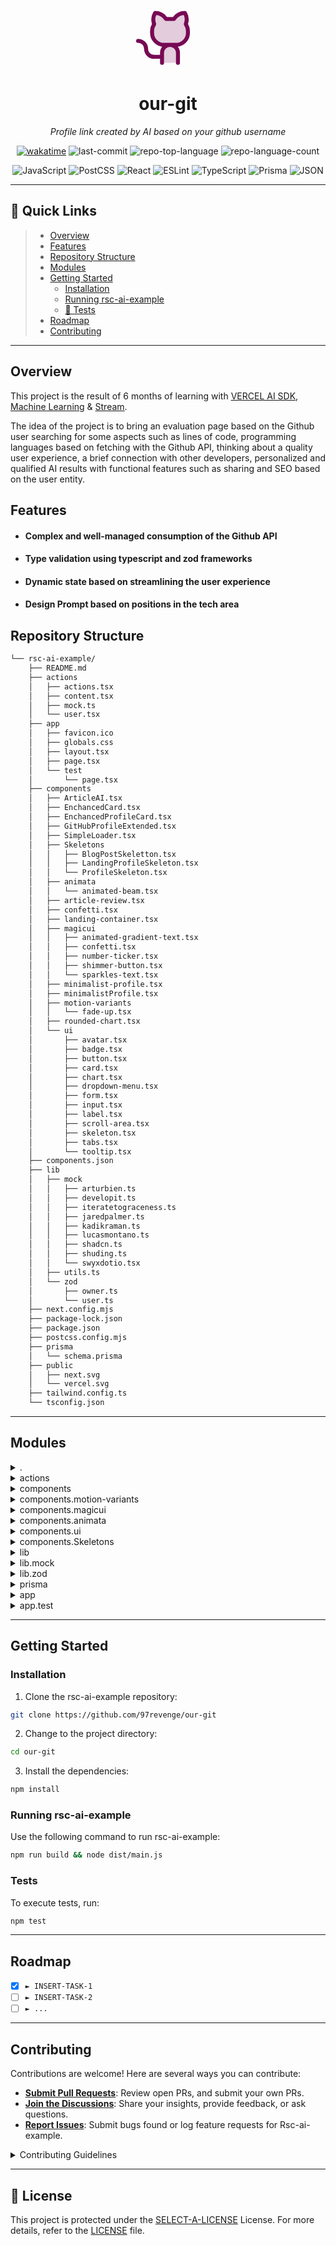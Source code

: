 <p align="center">
<svg xmlns="http://www.w3.org/2000/svg" width="102" height="102" viewBox="0 0 256 256"><g fill="#770954"><path d="M208 104v8a48 48 0 0 1-48 48h-24a32 32 0 0 1 32 32v40h-64v-40a32 32 0 0 1 32-32h-24a48 48 0 0 1-48-48v-8a49.3 49.3 0 0 1 8.51-27.3A51.92 51.92 0 0 1 76 32a52 52 0 0 1 43.83 24h32.34A52 52 0 0 1 196 32a51.92 51.92 0 0 1 3.49 44.7A49.3 49.3 0 0 1 208 104" opacity=".2"/><path d="M208.3 75.68A59.74 59.74 0 0 0 202.93 28a8 8 0 0 0-6.93-4a59.75 59.75 0 0 0-48 24h-24a59.75 59.75 0 0 0-48-24a8 8 0 0 0-6.93 4a59.78 59.78 0 0 0-5.38 47.68A58.14 58.14 0 0 0 56 104v8a56.06 56.06 0 0 0 48.44 55.47A39.8 39.8 0 0 0 96 192v8H72a24 24 0 0 1-24-24a40 40 0 0 0-40-40a8 8 0 0 0 0 16a24 24 0 0 1 24 24a40 40 0 0 0 40 40h24v16a8 8 0 0 0 16 0v-40a24 24 0 0 1 48 0v40a8 8 0 0 0 16 0v-40a39.8 39.8 0 0 0-8.44-24.53A56.06 56.06 0 0 0 216 112v-8a58 58 0 0 0-7.7-28.32M200 112a40 40 0 0 1-40 40h-48a40 40 0 0 1-40-40v-8a41.74 41.74 0 0 1 6.9-22.48a8 8 0 0 0 1.1-7.69a43.8 43.8 0 0 1 .79-33.58a43.88 43.88 0 0 1 32.32 20.06a8 8 0 0 0 6.71 3.69h32.35a8 8 0 0 0 6.74-3.69a43.87 43.87 0 0 1 32.32-20.06a43.8 43.8 0 0 1 .77 33.58a8.09 8.09 0 0 0 1 7.65a41.76 41.76 0 0 1 7 22.52Z"/></g></svg>
</p>
<p align="center">
    <h1 align="center">our-git</h1>
</p>
<p align="center">
    <em><i>Profile link created by AI based on your github username</i></em>
</p>
<p align="center">
	<a href="https://wakatime.com/badge/github/97revenge/our-git"><img src="https://wakatime.com/badge/github/97revenge/our-git.svg" alt="wakatime"></a>
	<img src="https://img.shields.io/github/last-commit/97revenge/rsc-ai-example?style=flat&logo=git&logoColor=white&color=0080ff" alt="last-commit">
	<img src="https://img.shields.io/github/languages/top/97revenge/rsc-ai-example?style=flat&color=0080ff" alt="repo-top-language">
	<img src="https://img.shields.io/github/languages/count/97revenge/rsc-ai-example?style=flat&color=0080ff" alt="repo-language-count">
<p>
<p align="center">
		<em></em>
</p>
<p align="center">
	<img src="https://img.shields.io/badge/JavaScript-F7DF1E.svg?style=flat&logo=JavaScript&logoColor=black" alt="JavaScript">
	<img src="https://img.shields.io/badge/PostCSS-DD3A0A.svg?style=flat&logo=PostCSS&logoColor=white" alt="PostCSS">
	<img src="https://img.shields.io/badge/React-61DAFB.svg?style=flat&logo=React&logoColor=black" alt="React">
	<img src="https://img.shields.io/badge/ESLint-4B32C3.svg?style=flat&logo=ESLint&logoColor=white" alt="ESLint">
	<img src="https://img.shields.io/badge/TypeScript-3178C6.svg?style=flat&logo=TypeScript&logoColor=white" alt="TypeScript">
	<img src="https://img.shields.io/badge/Prisma-2D3748.svg?style=flat&logo=Prisma&logoColor=white" alt="Prisma">
	<img src="https://img.shields.io/badge/JSON-000000.svg?style=flat&logo=JSON&logoColor=white" alt="JSON">
</p>
<hr>

## 🔗 Quick Links

> - [Overview](#-overview)
> - [ Features](#-features)
> - [Repository Structure](#-repository-structure)
> - [Modules](#-modules)
> - [Getting Started](#-getting-started)
>   - [Installation](#️-installation)
>   - [ Running rsc-ai-example](#-running-rsc-ai-example)
>   - [🧪 Tests](#-tests)
> - [ Roadmap](#-project-roadmap)
> - [ Contributing](#-contributing)

---

## Overview

This project is the result of 6 months of learning with [VERCEL AI SDK](https://sdk.vercel.ai/docs/ai-sdk-rsc), [Machine Learning](https://pt.wikipedia.org/wiki/Aprendizado_de_m%C3%A1quina) & [Stream](https://nodejs.org/api/stream.html#stream).

The idea of ​​the project is to bring an evaluation page based on the Github user searching for some aspects such as lines of code, programming languages ​​based on fetching with the Github API, thinking about a quality user experience, a brief connection with other developers, personalized and qualified AI results with functional features such as sharing and SEO based on the user entity.

## Features

- #### Complex and well-managed consumption of the Github API

- #### Type validation using typescript and zod frameworks

- #### Dynamic state based on streamlining the user experience

- #### Design Prompt based on positions in the tech area

## Repository Structure

```sh
└── rsc-ai-example/
    ├── README.md
    ├── actions
    │   ├── actions.tsx
    │   ├── content.tsx
    │   ├── mock.ts
    │   └── user.tsx
    ├── app
    │   ├── favicon.ico
    │   ├── globals.css
    │   ├── layout.tsx
    │   ├── page.tsx
    │   └── test
    │       └── page.tsx
    ├── components
    │   ├── ArticleAI.tsx
    │   ├── EnchancedCard.tsx
    │   ├── EnchancedProfileCard.tsx
    │   ├── GitHubProfileExtended.tsx
    │   ├── SimpleLoader.tsx
    │   ├── Skeletons
    │   │   ├── BlogPostSkeletton.tsx
    │   │   ├── LandingProfileSkeleton.tsx
    │   │   └── ProfileSkeleton.tsx
    │   ├── animata
    │   │   └── animated-beam.tsx
    │   ├── article-review.tsx
    │   ├── confetti.tsx
    │   ├── landing-container.tsx
    │   ├── magicui
    │   │   ├── animated-gradient-text.tsx
    │   │   ├── confetti.tsx
    │   │   ├── number-ticker.tsx
    │   │   ├── shimmer-button.tsx
    │   │   └── sparkles-text.tsx
    │   ├── minimalist-profile.tsx
    │   ├── minimalistProfile.tsx
    │   ├── motion-variants
    │   │   └── fade-up.tsx
    │   ├── rounded-chart.tsx
    │   └── ui
    │       ├── avatar.tsx
    │       ├── badge.tsx
    │       ├── button.tsx
    │       ├── card.tsx
    │       ├── chart.tsx
    │       ├── dropdown-menu.tsx
    │       ├── form.tsx
    │       ├── input.tsx
    │       ├── label.tsx
    │       ├── scroll-area.tsx
    │       ├── skeleton.tsx
    │       ├── tabs.tsx
    │       └── tooltip.tsx
    ├── components.json
    ├── lib
    │   ├── mock
    │   │   ├── arturbien.ts
    │   │   ├── developit.ts
    │   │   ├── iteratetograceness.ts
    │   │   ├── jaredpalmer.ts
    │   │   ├── kadikraman.ts
    │   │   ├── lucasmontano.ts
    │   │   ├── shadcn.ts
    │   │   ├── shuding.ts
    │   │   └── swyxdotio.tsx
    │   ├── utils.ts
    │   └── zod
    │       ├── owner.ts
    │       └── user.ts
    ├── next.config.mjs
    ├── package-lock.json
    ├── package.json
    ├── postcss.config.mjs
    ├── prisma
    │   └── schema.prisma
    ├── public
    │   ├── next.svg
    │   └── vercel.svg
    ├── tailwind.config.ts
    └── tsconfig.json
```

---

## Modules

<details closed><summary>.</summary>

| File                                                                                             | Summary                                                         |
| ------------------------------------------------------------------------------------------------ | --------------------------------------------------------------- |
| [postcss.config.mjs](https://github.com/97revenge/rsc-ai-example/blob/master/postcss.config.mjs) | A tool for transforming CSS with JavaScript                     |
| [tailwind.config.ts](https://github.com/97revenge/rsc-ai-example/blob/master/tailwind.config.ts) | added required classes and prefix in shadcn/magic-ui components |
| [components.json](https://github.com/97revenge/rsc-ai-example/blob/master/components.json)       | shadcn-ui configuration json                                    |
| [tsconfig.json](https://github.com/97revenge/rsc-ai-example/blob/master/tsconfig.json)           | typescript configuration                                        |
| [package.json](https://github.com/97revenge/rsc-ai-example/blob/master/package.json)             | all my dependencies and commands                                |
| [next.config.mjs](https://github.com/97revenge/rsc-ai-example/blob/master/next.config.mjs)       | nextjs 14 configuration                                         |
| []()                                                                                             |                                                                 |

</details>

<details closed><summary>actions</summary>

| File                                                                                       | Summary                                                                                                                                                                                              |
| ------------------------------------------------------------------------------------------ | ---------------------------------------------------------------------------------------------------------------------------------------------------------------------------------------------------- |
| [user.tsx](https://github.com/97revenge/rsc-ai-example/blob/master/actions/user.tsx)       | AI test implementation, based on Tool Calling                                                                                                                                                        |
| [mock.ts](https://github.com/97revenge/rsc-ai-example/blob/master/actions/mock.ts)         | mock information for front end development                                                                                                                                                           |
| [actions.tsx](https://github.com/97revenge/rsc-ai-example/blob/master/actions/actions.tsx) | set of functions that are useful throughout development                                                                                                                                              |
| [content.tsx](https://github.com/97revenge/rsc-ai-example/blob/master/actions/content.tsx) | searches a user's GitHub repositories, analyzes their programming languages, generates a prompt and system from the obtained data, and finally uses an AI model to generate text based on this data. |

</details>

<details closed><summary>components</summary>

| File                                                                                                                      | Summary                 |
| ------------------------------------------------------------------------------------------------------------------------- | ----------------------- |
| [EnchancedProfileCard.tsx](https://github.com/97revenge/rsc-ai-example/blob/master/components/EnchancedProfileCard.tsx)   | lorem ipsum lorem ipsum |
| [SimpleLoader.tsx](https://github.com/97revenge/rsc-ai-example/blob/master/components/SimpleLoader.tsx)                   | lorem ipsum lorem ipsum |
| [EnchancedCard.tsx](https://github.com/97revenge/rsc-ai-example/blob/master/components/EnchancedCard.tsx)                 | lorem ipsum lorem ipsum |
| [GitHubProfileExtended.tsx](https://github.com/97revenge/rsc-ai-example/blob/master/components/GitHubProfileExtended.tsx) | lorem ipsum lorem ipsum |
| [confetti.tsx](https://github.com/97revenge/rsc-ai-example/blob/master/components/confetti.tsx)                           | lorem ipsum lorem ipsum |
| [ArticleAI.tsx](https://github.com/97revenge/rsc-ai-example/blob/master/components/ArticleAI.tsx)                         | lorem ipsum lorem ipsum |
| [rounded-chart.tsx](https://github.com/97revenge/rsc-ai-example/blob/master/components/rounded-chart.tsx)                 | lorem ipsum lorem ipsum |
| [minimalist-profile.tsx](https://github.com/97revenge/rsc-ai-example/blob/master/components/minimalist-profile.tsx)       | lorem ipsum lorem ipsum |
| [minimalistProfile.tsx](https://github.com/97revenge/rsc-ai-example/blob/master/components/minimalistProfile.tsx)         | lorem ipsum lorem ipsum |
| [landing-container.tsx](https://github.com/97revenge/rsc-ai-example/blob/master/components/landing-container.tsx)         | lorem ipsum lorem ipsum |
| [article-review.tsx](https://github.com/97revenge/rsc-ai-example/blob/master/components/article-review.tsx)               | lorem ipsum lorem ipsum |

</details>

<details closed><summary>components.motion-variants</summary>

| File                                                                                                          | Summary                   |
| ------------------------------------------------------------------------------------------------------------- | ------------------------- |
| [fade-up.tsx](https://github.com/97revenge/rsc-ai-example/blob/master/components/motion-variants/fade-up.tsx) | animation react component |

</details>

<details closed><summary>components.magicui</summary>

| File                                                                                                                                | Summary                 |
| ----------------------------------------------------------------------------------------------------------------------------------- | ----------------------- |
| [shimmer-button.tsx](https://github.com/97revenge/rsc-ai-example/blob/master/components/magicui/shimmer-button.tsx)                 | lorem ipsum lorem ipsum |
| [number-ticker.tsx](https://github.com/97revenge/rsc-ai-example/blob/master/components/magicui/number-ticker.tsx)                   | lorem ipsum lorem ipsum |
| [confetti.tsx](https://github.com/97revenge/rsc-ai-example/blob/master/components/magicui/confetti.tsx)                             | lorem ipsum lorem ipsum |
| [animated-gradient-text.tsx](https://github.com/97revenge/rsc-ai-example/blob/master/components/magicui/animated-gradient-text.tsx) | lorem ipsum lorem ipsum |
| [sparkles-text.tsx](https://github.com/97revenge/rsc-ai-example/blob/master/components/magicui/sparkles-text.tsx)                   | lorem ipsum lorem ipsum |

</details>

<details closed><summary>components.animata</summary>

| File                                                                                                              | Summary                 |
| ----------------------------------------------------------------------------------------------------------------- | ----------------------- |
| [animated-beam.tsx](https://github.com/97revenge/rsc-ai-example/blob/master/components/animata/animated-beam.tsx) | lorem ipsum lorem ipsum |

</details>

<details closed><summary>components.ui</summary>

| File                                                                                                         | Summary                 |
| ------------------------------------------------------------------------------------------------------------ | ----------------------- |
| [tabs.tsx](https://github.com/97revenge/rsc-ai-example/blob/master/components/ui/tabs.tsx)                   | lorem ipsum lorem ipsum |
| [avatar.tsx](https://github.com/97revenge/rsc-ai-example/blob/master/components/ui/avatar.tsx)               | lorem ipsum lorem ipsum |
| [label.tsx](https://github.com/97revenge/rsc-ai-example/blob/master/components/ui/label.tsx)                 | lorem ipsum lorem ipsum |
| [chart.tsx](https://github.com/97revenge/rsc-ai-example/blob/master/components/ui/chart.tsx)                 | lorem ipsum lorem ipsum |
| [dropdown-menu.tsx](https://github.com/97revenge/rsc-ai-example/blob/master/components/ui/dropdown-menu.tsx) | lorem ipsum lorem ipsum |
| [badge.tsx](https://github.com/97revenge/rsc-ai-example/blob/master/components/ui/badge.tsx)                 | lorem ipsum lorem ipsum |
| [card.tsx](https://github.com/97revenge/rsc-ai-example/blob/master/components/ui/card.tsx)                   | lorem ipsum lorem ipsum |
| [scroll-area.tsx](https://github.com/97revenge/rsc-ai-example/blob/master/components/ui/scroll-area.tsx)     | lorem ipsum lorem ipsum |
| [input.tsx](https://github.com/97revenge/rsc-ai-example/blob/master/components/ui/input.tsx)                 | lorem ipsum lorem ipsum |
| [button.tsx](https://github.com/97revenge/rsc-ai-example/blob/master/components/ui/button.tsx)               | lorem ipsum lorem ipsum |
| [form.tsx](https://github.com/97revenge/rsc-ai-example/blob/master/components/ui/form.tsx)                   | lorem ipsum lorem ipsum |
| [tooltip.tsx](https://github.com/97revenge/rsc-ai-example/blob/master/components/ui/tooltip.tsx)             | lorem ipsum lorem ipsum |
| [skeleton.tsx](https://github.com/97revenge/rsc-ai-example/blob/master/components/ui/skeleton.tsx)           | lorem ipsum lorem ipsum |

</details>

<details closed><summary>components.Skeletons</summary>

| File                                                                                                                                  | Summary                 |
| ------------------------------------------------------------------------------------------------------------------------------------- | ----------------------- |
| [LandingProfileSkeleton.tsx](https://github.com/97revenge/rsc-ai-example/blob/master/components/Skeletons/LandingProfileSkeleton.tsx) | lorem ipsum lorem ipsum |
| [BlogPostSkeletton.tsx](https://github.com/97revenge/rsc-ai-example/blob/master/components/Skeletons/BlogPostSkeletton.tsx)           | lorem ipsum lorem ipsum |
| [ProfileSkeleton.tsx](https://github.com/97revenge/rsc-ai-example/blob/master/components/Skeletons/ProfileSkeleton.tsx)               | lorem ipsum lorem ipsum |

</details>

<details closed><summary>lib</summary>

| File                                                                             | Summary                 |
| -------------------------------------------------------------------------------- | ----------------------- |
| [utils.ts](https://github.com/97revenge/rsc-ai-example/blob/master/lib/utils.ts) | lorem ipsum lorem ipsum |

</details>

<details closed><summary>lib.mock</summary>

| File                                                                                                            | Summary                 |
| --------------------------------------------------------------------------------------------------------------- | ----------------------- |
| [jaredpalmer.ts](https://github.com/97revenge/rsc-ai-example/blob/master/lib/mock/jaredpalmer.ts)               | lorem ipsum lorem ipsum |
| [lucasmontano.ts](https://github.com/97revenge/rsc-ai-example/blob/master/lib/mock/lucasmontano.ts)             | lorem ipsum lorem ipsum |
| [developit.ts](https://github.com/97revenge/rsc-ai-example/blob/master/lib/mock/developit.ts)                   | lorem ipsum lorem ipsum |
| [shadcn.ts](https://github.com/97revenge/rsc-ai-example/blob/master/lib/mock/shadcn.ts)                         | lorem ipsum lorem ipsum |
| [arturbien.ts](https://github.com/97revenge/rsc-ai-example/blob/master/lib/mock/arturbien.ts)                   | lorem ipsum lorem ipsum |
| [swyxdotio.tsx](https://github.com/97revenge/rsc-ai-example/blob/master/lib/mock/swyxdotio.tsx)                 | lorem ipsum lorem ipsum |
| [kadikraman.ts](https://github.com/97revenge/rsc-ai-example/blob/master/lib/mock/kadikraman.ts)                 | lorem ipsum lorem ipsum |
| [shuding.ts](https://github.com/97revenge/rsc-ai-example/blob/master/lib/mock/shuding.ts)                       | lorem ipsum lorem ipsum |
| [iteratetograceness.ts](https://github.com/97revenge/rsc-ai-example/blob/master/lib/mock/iteratetograceness.ts) | lorem ipsum lorem ipsum |

</details>

<details closed><summary>lib.zod</summary>

| File                                                                                 | Summary                 |
| ------------------------------------------------------------------------------------ | ----------------------- |
| [user.ts](https://github.com/97revenge/rsc-ai-example/blob/master/lib/zod/user.ts)   | lorem ipsum lorem ipsum |
| [owner.ts](https://github.com/97revenge/rsc-ai-example/blob/master/lib/zod/owner.ts) | lorem ipsum lorem ipsum |

</details>

<details closed><summary>prisma</summary>

| File                                                                                          | Summary                 |
| --------------------------------------------------------------------------------------------- | ----------------------- |
| [schema.prisma](https://github.com/97revenge/rsc-ai-example/blob/master/prisma/schema.prisma) | lorem ipsum lorem ipsum |

</details>

<details closed><summary>app</summary>

| File                                                                                   | Summary                 |
| -------------------------------------------------------------------------------------- | ----------------------- |
| [globals.css](https://github.com/97revenge/rsc-ai-example/blob/master/app/globals.css) | lorem ipsum lorem ipsum |
| [page.tsx](https://github.com/97revenge/rsc-ai-example/blob/master/app/page.tsx)       | lorem ipsum lorem ipsum |
| [layout.tsx](https://github.com/97revenge/rsc-ai-example/blob/master/app/layout.tsx)   | lorem ipsum lorem ipsum |

</details>

<details closed><summary>app.test</summary>

| File                                                                                  | Summary                 |
| ------------------------------------------------------------------------------------- | ----------------------- |
| [page.tsx](https://github.com/97revenge/rsc-ai-example/blob/master/app/test/page.tsx) | lorem ipsum lorem ipsum |

</details>

---

## Getting Started

### Installation

1. Clone the rsc-ai-example repository:

```sh
git clone https://github.com/97revenge/our-git
```

2. Change to the project directory:

```sh
cd our-git
```

3. Install the dependencies:

```sh
npm install
```

### Running rsc-ai-example

Use the following command to run rsc-ai-example:

```sh
npm run build && node dist/main.js
```

### Tests

To execute tests, run:

```sh
npm test
```

---

## Roadmap

- [x] `► INSERT-TASK-1`
- [ ] `► INSERT-TASK-2`
- [ ] `► ...`

---

## Contributing

Contributions are welcome! Here are several ways you can contribute:

- **[Submit Pull Requests](https://github.com/97revenge/rsc-ai-example/blob/main/CONTRIBUTING.md)**: Review open PRs, and submit your own PRs.
- **[Join the Discussions](https://github.com/97revenge/rsc-ai-example/discussions)**: Share your insights, provide feedback, or ask questions.
- **[Report Issues](https://github.com/97revenge/rsc-ai-example/issues)**: Submit bugs found or log feature requests for Rsc-ai-example.

<details closed>
    <summary>Contributing Guidelines</summary>

1. **Fork the Repository**: Start by forking the project repository to your GitHub account.
2. **Clone Locally**: Clone the forked repository to your local machine using a Git client.
   ```sh
   git clone https://github.com/97revenge/rsc-ai-example
   ```
3. **Create a New Branch**: Always work on a new branch, giving it a descriptive name.
   ```sh
   git checkout -b new-feature-x
   ```
4. **Make Your Changes**: Develop and test your changes locally.
5. **Commit Your Changes**: Commit with a clear message describing your updates.
   ```sh
   git commit -m 'Implemented new feature x.'
   ```
6. **Push to GitHub**: Push the changes to your forked repository.
   ```sh
   git push origin new-feature-x
   ```
7. **Submit a Pull Request**: Create a PR against the original project repository. Clearly describe the changes and their motivations.

Once your PR is reviewed and approved, it will be merged into the main branch.

</details>

---

## 📄 License

This project is protected under the [SELECT-A-LICENSE](https://choosealicense.com/licenses) License. For more details, refer to the [LICENSE](https://choosealicense.com/licenses/) file.
